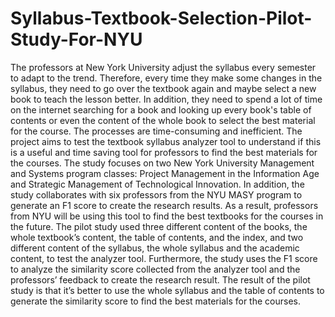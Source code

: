 # Syllabus-Textbook-Selection-Pilot-Study-For-NYU
The professors at New York University adjust the syllabus every semester to adapt to the trend. Therefore, every time they make some changes in the syllabus, they need to go over the textbook again and maybe select a new book to teach the lesson better. In addition, they need to spend a lot of time on the internet searching for a book and looking up every book's table of contents or even the content of the whole book to select the best material for the course. The processes are time-consuming and inefficient. The project aims to test the textbook syllabus analyzer tool to understand if this is a useful and time saving tool for professors to find the best materials for the courses. The study focuses on two New York University Management and Systems program classes: Project Management in the Information Age and Strategic Management of Technological Innovation. In addition, the study collaborates with six professors from the NYU MASY program to generate an F1 score to create the research results. As a result, professors from NYU will be using this tool to find the best textbooks for the courses in the future. The pilot study used three different content of the books, the whole textbook’s content, the table of contents, and the index, and two different content of the syllabus, the whole syllabus and the academic content, to test the analyzer tool. Furthermore, the study uses the F1 score to analyze the similarity score collected from the analyzer tool and the professors’ feedback to create the research result. The result of the pilot study is that it’s better to use the whole syllabus and the table of contents to generate the similarity score to find the best materials for the courses.
